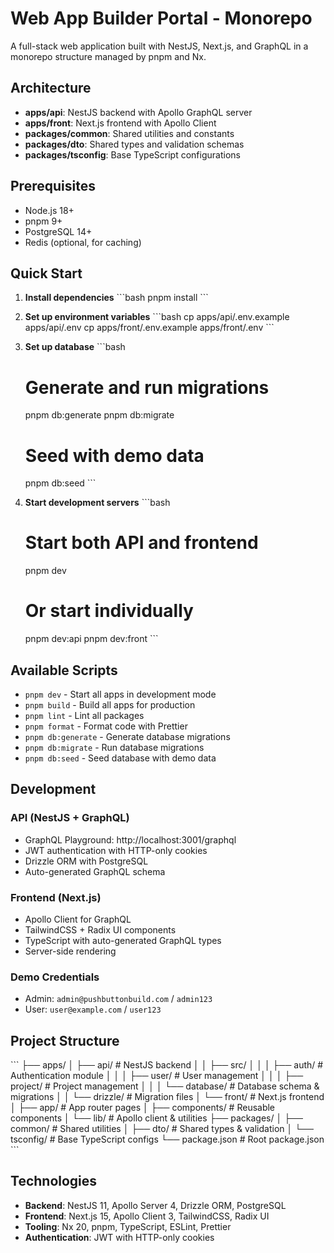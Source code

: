 # Web App Builder Portal - Monorepo

A full-stack web application built with NestJS, Next.js, and GraphQL in a monorepo structure managed by pnpm and Nx.

## Architecture

- **apps/api**: NestJS backend with Apollo GraphQL server
- **apps/front**: Next.js frontend with Apollo Client
- **packages/common**: Shared utilities and constants
- **packages/dto**: Shared types and validation schemas
- **packages/tsconfig**: Base TypeScript configurations

## Prerequisites

- Node.js 18+
- pnpm 9+
- PostgreSQL 14+
- Redis (optional, for caching)

## Quick Start

1. **Install dependencies**
   \`\`\`bash
   pnpm install
   \`\`\`

2. **Set up environment variables**
   \`\`\`bash
   cp apps/api/.env.example apps/api/.env
   cp apps/front/.env.example apps/front/.env
   \`\`\`

3. **Set up database**
   \`\`\`bash
   # Generate and run migrations
   pnpm db:generate
   pnpm db:migrate
   
   # Seed with demo data
   pnpm db:seed
   \`\`\`

4. **Start development servers**
   \`\`\`bash
   # Start both API and frontend
   pnpm dev
   
   # Or start individually
   pnpm dev:api
   pnpm dev:front
   \`\`\`

## Available Scripts

- `pnpm dev` - Start all apps in development mode
- `pnpm build` - Build all apps for production
- `pnpm lint` - Lint all packages
- `pnpm format` - Format code with Prettier
- `pnpm db:generate` - Generate database migrations
- `pnpm db:migrate` - Run database migrations
- `pnpm db:seed` - Seed database with demo data

## Development

### API (NestJS + GraphQL)
- GraphQL Playground: http://localhost:3001/graphql
- JWT authentication with HTTP-only cookies
- Drizzle ORM with PostgreSQL
- Auto-generated GraphQL schema

### Frontend (Next.js)
- Apollo Client for GraphQL
- TailwindCSS + Radix UI components
- TypeScript with auto-generated GraphQL types
- Server-side rendering

### Demo Credentials
- Admin: `admin@pushbuttonbuild.com` / `admin123`
- User: `user@example.com` / `user123`

## Project Structure

\`\`\`
├── apps/
│   ├── api/                 # NestJS backend
│   │   ├── src/
│   │   │   ├── auth/        # Authentication module
│   │   │   ├── user/        # User management
│   │   │   ├── project/     # Project management
│   │   │   └── database/    # Database schema & migrations
│   │   └── drizzle/         # Migration files
│   └── front/               # Next.js frontend
│       ├── app/             # App router pages
│       ├── components/      # Reusable components
│       └── lib/             # Apollo client & utilities
├── packages/
│   ├── common/              # Shared utilities
│   ├── dto/                 # Shared types & validation
│   └── tsconfig/            # Base TypeScript configs
└── package.json             # Root package.json
\`\`\`

## Technologies

- **Backend**: NestJS 11, Apollo Server 4, Drizzle ORM, PostgreSQL
- **Frontend**: Next.js 15, Apollo Client 3, TailwindCSS, Radix UI
- **Tooling**: Nx 20, pnpm, TypeScript, ESLint, Prettier
- **Authentication**: JWT with HTTP-only cookies
